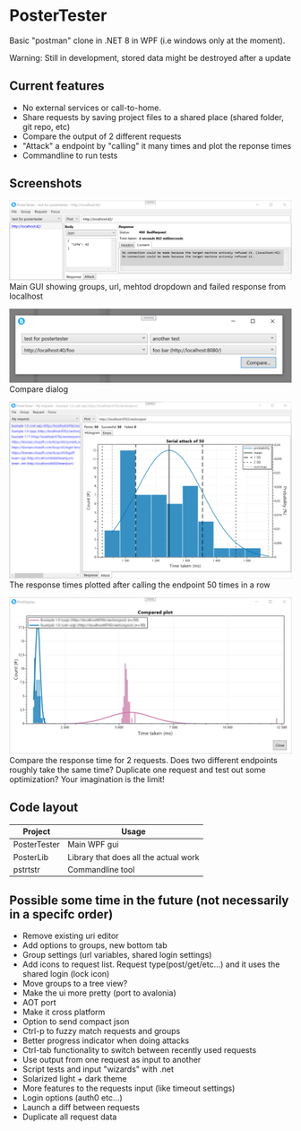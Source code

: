 # PosterTester

Basic "postman" clone in .NET 8 in WPF (i.e windows only at the moment).

Warning: Still in development, stored data might be destroyed after a update



## Current features
* No external services or call-to-home. 
* Share requests by saving project files to a shared place (shared folder, git repo, etc)
* Compare the output of 2 different requests
* "Attack" a endpoint by "calling" it many times and plot the reponse times
* Commandline to run tests



## Screenshots

![Main GUI showing groups, url, mehtod dropdown and failed response from localhost since the backend isn't online, response headers are hidden](data/demo.png)
Main GUI showing groups, url, mehtod dropdown and failed response from localhost

![Compare dialog comparing 2 requests from 2 different groups](data/compare.png)
Compare dialog

![Histogram showing the response time of 50 attacks in the main GUI. The rest of the gui is blurred, since theese are real numbers and the endpoints are under NDA](data/attack-single.png)
The response times plotted after calling the endpoint 50 times in a row

![A histogram showing 2 distinct response times. A blueish that never goes about 2.5 seconds and a redish that never goes below 5 seconds. The actual endooints are blured due to NDA.](data/attack-compare.png)
Compare the response time for 2 requests. Does two different endpoints roughly take the same time? Duplicate one request and test out some optimization? Your imagination is the limit!



## Code layout
| Project      | Usage                                 |
|--------------|---------------------------------------|
| PosterTester | Main WPF gui                          |
| PosterLib    | Library that does all the actual work |
| pstrtstr     | Commandline tool                      |



## Possible some time in the future (not necessarily in a specifc order)
* Remove existing uri editor
* Add options to groups, new bottom tab
* Group settings (url variables, shared login settings)
* Add icons to request list. Request type(post/get/etc...) and it uses the shared login (lock icon)
* Move groups to a tree view?
* Make the ui more pretty (port to avalonia)
* AOT port
* Make it cross platform
* Option to send compact json
* Ctrl-p to fuzzy match requests and groups
* Better progress indicator when doing attacks
* Ctrl-tab functionality to switch between recently used requests
* Use output from one request as input to another
* Script tests and input "wizards" with .net
* Solarized light + dark theme
* More features to the requests input (like timeout settings)
* Login options (auth0 etc...)
* Launch a diff between requests
* Duplicate all request data
